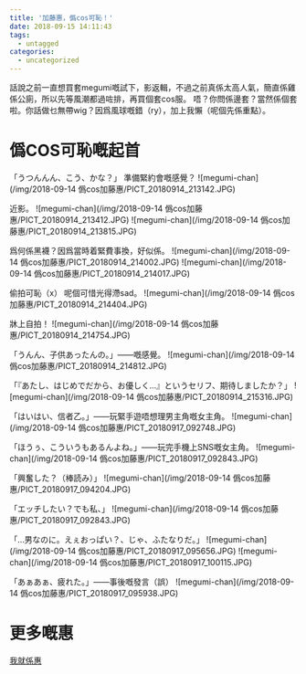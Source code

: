 ```yaml
---
title: '加藤惠，僞cos可恥！'
date: 2018-09-15 14:11:43
tags:
  - untagged
categories:
  - uncategorized
---
```

話說之前一直想買套megumi嘅試下，影返輯，不過之前真係太高人氣，簡直係雞係公廁，所以先等風潮都過咗排，再買個套cos服。
唔？你問係邊套？當然係個套啦。你話做乜無帶wig？因爲風球嘅錯（ry），加上我懶（呢個先係重點）。

# 僞COS可恥嘅起首
「うつんんん、こう、かな？」
準備緊約會嘅感覺？
![megumi-chan](/img/2018-09-14 僞cos加藤惠/PICT_20180914_213142.JPG)


近影。
![megumi-chan](/img/2018-09-14 僞cos加藤惠/PICT_20180914_213412.JPG)
![megumi-chan](/img/2018-09-14 僞cos加藤惠/PICT_20180914_213815.JPG)

爲何係黑襪？因爲當時着緊費事換，好似係。
![megumi-chan](/img/2018-09-14 僞cos加藤惠/PICT_20180914_214002.JPG)
![megumi-chan](/img/2018-09-14 僞cos加藤惠/PICT_20180914_214017.JPG)

偷拍可恥（x）
呢個可惜光得滯sad。
![megumi-chan](/img/2018-09-14 僞cos加藤惠/PICT_20180914_214404.JPG)

牀上自拍！
![megumi-chan](/img/2018-09-14 僞cos加藤惠/PICT_20180914_214754.JPG)

「うんん、子供あったんの。」——嘅感覺。
![megumi-chan](/img/2018-09-14 僞cos加藤惠/PICT_20180914_214812.JPG)

「『あたし、はじめでだから、お優しく...』というセリフ、期待しましたか？」
![megumi-chan](/img/2018-09-14 僞cos加藤惠/PICT_20180914_215316.JPG)

「はいはい、信者乙。」——玩緊手遊唔想理男主角嘅女主角。
![megumi-chan](/img/2018-09-14 僞cos加藤惠/PICT_20180917_092748.JPG)

「ほうぅ、こういうもあるんよね。」——玩完手機上SNS嘅女主角。
![megumi-chan](/img/2018-09-14 僞cos加藤惠/PICT_20180917_092843.JPG)

「興奮した？（棒読み）」
![megumi-chan](/img/2018-09-14 僞cos加藤惠/PICT_20180917_094204.JPG)

「エッチしたい？でも私、」
![megumi-chan](/img/2018-09-14 僞cos加藤惠/PICT_20180917_092843.JPG)

「…男なのに。えぇおっぱい？、じゃ、ふたなりだ。」
![megumi-chan](/img/2018-09-14 僞cos加藤惠/PICT_20180917_095656.JPG)
![megumi-chan](/img/2018-09-14 僞cos加藤惠/PICT_20180917_100115.JPG)

「あぁあぁ、疲れた。」——事後嘅發言（誤）
![megumi-chan](/img/2018-09-14 僞cos加藤惠/PICT_20180917_095938.JPG)

# 更多嘅惠
[我就係惠](https://photo.tto.moe/index.php?/category/28)
